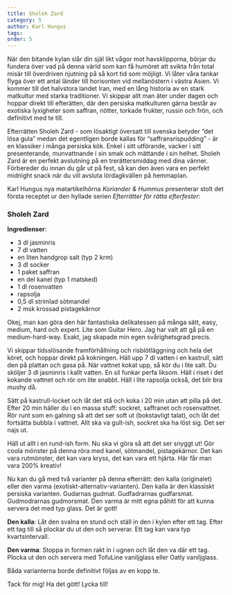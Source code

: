 ```yaml
---
title: Sholeh Zard
category: 5
author: Karl Hungus
tags: 
order: 5
---
```


När den bitande kylan slår din själ likt vågor mot havsklipporna, börjar du fundera över vad på denna värld som kan få humöret att svikta från total misär till överdriven njutning på så kort tid som möjligt. Vi låter våra tankar flyga över ett antal länder till horisonten vid mellanöstern i västra Asien. Vi kommer till det halvstora landet Iran, med en lång historia av en stark matkultur med starka traditioner. Vi skippar allt man äter under dagen och hoppar direkt till efterätten, där den persiska matkulturen gärna består av exotiska lyxigheter som saffran, nötter, torkade frukter, russin och frön, och definitivt med te till.

Efterrätten Sholeh Zard - som lösaktigt översatt till svenska betyder “det lösa gula” medan det egentligen borde kallas för “saffransrispudding” - är en klassiker i många persiska kök. Enkel i sitt utförande, vacker i sitt presenterande, munvattnande i sin smak och mättande i sin helhet. Sholeh Zard är en perfekt avslutning på en trerättersmiddag med dina vänner. Förbereder du innan du går ut på fest, så kan den även vara en perfekt midnight snack när du vill avsluta lördagkvällen på hemmaplan.

Karl Hungus nya matartikelhörna _Koriander & Hummus_ presenterar stolt det första receptet ur den hyllade serien _Efterrätter för rätta efterfester_:


### Sholeh Zard

**Ingredienser**:

* 3 dl jasminris
* 7 dl vatten
* en liten handgrop salt (typ 2 krm)
* 3 dl socker
* 1 paket saffran
* en del kanel (typ 1 matsked)
* 1 dl rosenvatten
* rapsolja
* 0,5 dl strimlad sötmandel
* 2 msk krossad pistagekärnor

Okej, man kan göra den här fantastiska delikatessen på många sätt, easy, medium, hard och expert. Lite som Guitar Hero. Jag har valt att gå på en medium-hard-way. Exakt, jag skapade min egen svårighetsgrad precis.

Vi skippar tidsslösande framförhållning och risblötläggning och hela det köret, och hoppar direkt på kokningen. Häll upp 7 dl vatten i en kastrull, sätt den på plattan och gasa på. När vattnet kokat upp, så kör du i lite salt. Du sköljer 3 dl jasminris i kallt vatten. En sil funkar perfa liksom. Häll i riset i det kokande vattnet och rör om lite snabbt. Häll i lite rapsolja också, det blir bra mushy då.

Sätt på kastrull-locket och låt det stå och koka i 20 min utan att pilla på det. Efter 20 min häller du i en massa stuff: sockret, saffranet och rosenvattnet. Rör runt som en galning så att det ser soft ut (bokstavligt talat), och låt det fortsätta bubbla i vattnet. Allt ska va gult-ish, sockret ska ha löst sig. Det ser najs ut.

Häll ut allt i en rund-ish form. Nu ska vi göra så att det ser snyggt ut! Gör coola mönster på denna röra med kanel, sötmandel, pistagekärnor. Det kan vara rutmönster, det kan vara kryss, det kan vara ett hjärta. Här får man vara 200% kreativ!

Nu kan du gå med två varianter på denna efterrätt: den kalla (originalet) eller den varma (exotiskt-alternativ-varianten). Den kalla är den klassiskt persiska varianten. Gudarnas gudmat. Gudfadrarnas gudfarsmat. Gudmodrarnas gudmorsmat. Den varma är mitt egna påhitt för att kunna servera det med typ glass. Det är gott!

**Den kalla**: Låt den svalna en stund och ställ in den i kylen efter ett tag. Efter ett tag till så plockar du ut den och serverar. Ett tag kan vara typ kvartsintervall.

**Den varma**: Stoppa in formen rakt in i ugnen och låt den va där ett tag. Plocka ut den och servera med TofuLine vaniljglass eller Oatly vaniljglass.

Båda varianterna borde definitivt följas av en kopp te.

Tack för mig! Ha det gött! Lycka till!
